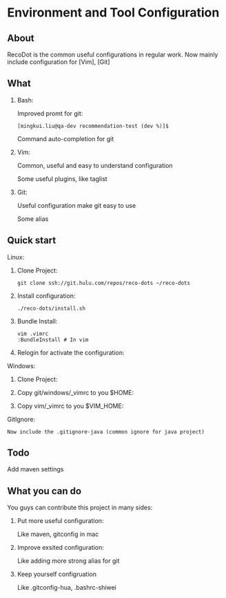 Environment and Tool Configuration
=======

## About

RecoDot is the common useful configurations in regular work.
Now mainly include configuration for [Vim], [Git]

## What

1. Bash:

    Improved promt for git:
    ```
    [mingkui.liu@qa-dev recommendation-test (dev %)]$
    ```

    Command auto-completion for git

2. Vim:

    Common, useful and easy to understand configuration

    Some useful plugins, like taglist

3. Git:

    Useful configuration make git easy to use

    Some alias

## Quick start

Linux:

1. Clone Project:

    ```
    git clone ssh://git.hulu.com/repos/reco-dots ~/reco-dots
    ```

2. Install configuration:

    ```
    ./reco-dots/install.sh
    ```
3. Bundle Install:

    ```
    vim .vimrc
    :BundleInstall # In vim
    ```

4. Relogin for activate the configuration:

Windows:

1. Clone Project:

2. Copy git/windows/_vimrc to you $HOME:

3. Copy vim/_vimrc to you $VIM_HOME:

GitIgnore:

    Now include the .gitignore-java (common ignore for java project)
    
## Todo

Add maven settings

## What you can do

You guys can contribute this project in many sides:

1. Put more useful configuration:

    Like maven, gitconfig in mac

2. Improve exsited configuration:

    Like adding more strong alias for git

3. Keep yourself configruation

    Like .gitconfig-hua, .bashrc-shiwei

